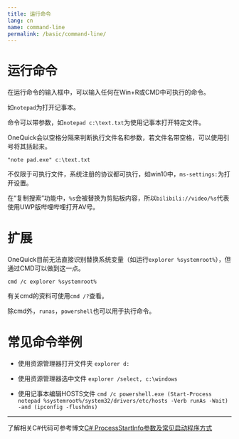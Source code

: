 ```yaml
---
title: 运行命令
lang: cn
name: command-line
permalink: /basic/command-line/
---
```


# 运行命令

在运行命令的输入框中，可以输入任何在Win+R或CMD中可执行的命令。

如`notepad`为打开记事本。

命令可以带参数，如`notepad c:\text.txt`为使用记事本打开特定文件。

OneQuick会以空格分隔来判断执行文件名和参数，若文件名带空格，可以使用引号将其括起来。

`"note pad.exe" c:\text.txt`

不仅限于可执行文件，系统注册的协议都可执行，如win10中，`ms-settings:`为打开设置。

在“复制搜索”功能中，`%s`会被替换为剪贴板内容，所以`bilibili://video/%s`代表使用UWP版哔哩哔哩打开AV号。


# 扩展

OneQuick目前无法直接识别替换系统变量（如运行`explorer %systemroot%`），但通过CMD可以做到这一点。

`cmd /c explorer %systemroot%`

有关cmd的资料可使用`cmd /?`查看。

除cmd外，`runas`，`powershell`也可以用于执行命令。


# 常见命令举例

- 使用资源管理器打开文件夹 `explorer d:`

- 使用资源管理器选中文件 `explorer /select, c:\windows`

- 使用记事本编辑HOSTS文件 `cmd /c powershell.exe (Start-Process notepad %systemroot%/system32/drivers/etc/hosts -Verb runAs -Wait) -and (ipconfig -flushdns)`

---

了解相关C#代码可参考博文[C# ProcessStartInfo参数及常见启动程序方式](https://xujinkai.net/posts/csharp-use-process-run-command)
